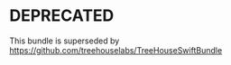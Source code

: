 DEPRECATED
==========

This bundle is superseded by https://github.com/treehouselabs/TreeHouseSwiftBundle
